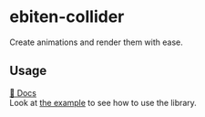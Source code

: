 # ebiten-collider

Create animations and render them with ease.  


## Usage

[📖 Docs](https://pkg.go.dev/github.com/melonfunction/ebiten-anim)  
Look at [the example](https://github.com/melonfunction/ebiten-anim/tree/master/examples) to see how to use the library.

```go

```